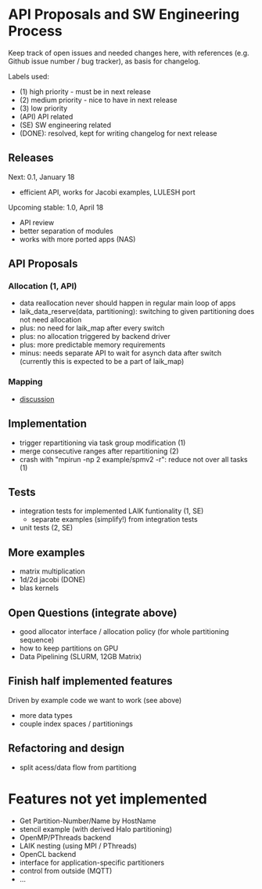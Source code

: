 # API Proposals and SW Engineering Process

Keep track of open issues and needed changes here,
with references (e.g. Github issue number / bug tracker),
as basis for changelog.

Labels used:
* (1) high priority - must be in next release
* (2) medium priority - nice to have in next release
* (3) low priority
* (API) API related
* (SE) SW engineering related
* (DONE): resolved, kept for writing changelog for next release


## Releases

Next: 0.1, January 18
* efficient API, works for Jacobi examples, LULESH port

Upcoming stable: 1.0, April 18
* API review
* better separation of modules
* works with more ported apps (NAS)


## API Proposals

### Allocation (1, API)
- data reallocation never should happen in regular main loop of apps
- laik_data_reserve(data, partitioning): switching to given partitioning does not need allocation
- plus: no need for laik_map after every switch
- plus: no allocation triggered by backend driver
- plus: more predictable memory requirements
- minus: needs separate API to wait for asynch data after switch (currently this is expected to be a part of laik_map)

### Mapping
* [discussion](docs/design/Mapping.md)



## Implementation

* trigger repartitioning via task group modification (1)
* merge consecutive ranges after repartitioning (2)
* crash with "mpirun -np 2 example/spmv2 -r": reduce not over all tasks (1)


## Tests

* integration tests for implemented LAIK funtionality (1, SE)
  - separate examples (simplify!) from integration tests
* unit tests (2, SE)

## More examples

* matrix multiplication
* 1d/2d jacobi (DONE)
* blas kernels


## Open Questions (integrate above)

* good allocator interface / allocation policy (for whole partitioning sequence)
* how to keep partitions on GPU
* Data Pipelining (SLURM, 12GB Matrix)

## Finish half implemented features

Driven by example code we want to work (see above)

* more data types
* couple index spaces / partitionings

## Refactoring and design

* split acess/data flow from partitiong

# Features not yet implemented

* Get Partition-Number/Name by HostName
* stencil example (with derived Halo partitioning)
* OpenMP/PThreads backend
* LAIK nesting (using MPI / PThreads)
* OpenCL backend
* interface for application-specific partitioners
* control from outside (MQTT)
* ...
